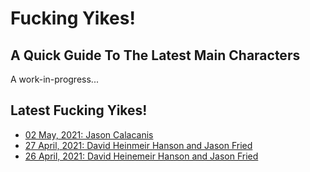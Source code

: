 # Fucking Yikes!

## A Quick Guide To The Latest Main Characters

A work-in-progress...

## Latest Fucking Yikes!

* [02 May, 2021: Jason Calacanis](20210502-Jason-Calacanis.md)
* [27 April, 2021: David Heinmeir Hanson and Jason Fried](20210427-David-Heinemeir-Hanson-and-Jason-Fried.md)
* [26 April, 2021: David Heinemeir Hanson and Jason Fried](20210426-David-Heinemeir-Hanson-and-Jason-Fried.md)
